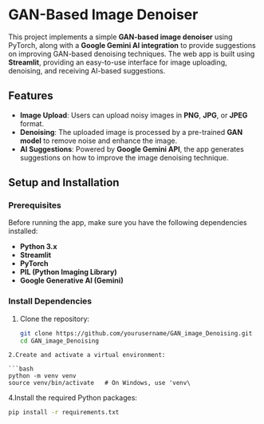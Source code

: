 # GAN-Based Image Denoiser

This project implements a simple **GAN-based image denoiser** using PyTorch, along with a **Google Gemini AI integration** to provide suggestions on improving GAN-based denoising techniques. The web app is built using **Streamlit**, providing an easy-to-use interface for image uploading, denoising, and receiving AI-based suggestions.

## Features

- **Image Upload**: Users can upload noisy images in **PNG**, **JPG**, or **JPEG** format.
- **Denoising**: The uploaded image is processed by a pre-trained **GAN model** to remove noise and enhance the image.
- **AI Suggestions**: Powered by **Google Gemini API**, the app generates suggestions on how to improve the image denoising technique.

## Setup and Installation

### Prerequisites

Before running the app, make sure you have the following dependencies installed:

- **Python 3.x**
- **Streamlit**
- **PyTorch**
- **PIL (Python Imaging Library)**
- **Google Generative AI (Gemini)**

### Install Dependencies

1. Clone the repository:
   ```bash
   git clone https://github.com/yourusername/GAN_image_Denoising.git
   cd GAN_image_Denoising
```
2.Create and activate a virtual environment:

```bash
python -m venv venv
source venv/bin/activate   # On Windows, use 'venv\
```

4.Install the required Python packages:

```bash
pip install -r requirements.txt
```
